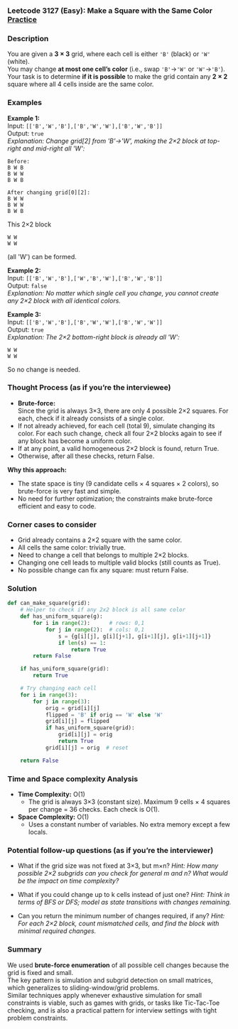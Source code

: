 ### Leetcode 3127 (Easy): Make a Square with the Same Color [Practice](https://leetcode.com/problems/make-a-square-with-the-same-color)

### Description  
You are given a **3 × 3** grid, where each cell is either `'B'` (black) or `'W'` (white).  
You may change **at most one cell’s color** (i.e., swap `'B'`→`'W'` or `'W'`→`'B'`).  
Your task is to determine **if it is possible** to make the grid contain any **2 × 2** square where all 4 cells inside are the same color.

### Examples  

**Example 1:**  
Input: `[['B','W','B'],['B','W','W'],['B','W','B']]`  
Output: `true`  
*Explanation: Change grid[2] from 'B'→'W', making the 2×2 block at top-right and mid-right all 'W':*
```
Before:
B W B
B W W
B W B

After changing grid[0][2]:
B W W
B W W
B W B
```
This 2×2 block
```
W W
W W
```
(all 'W') can be formed.

**Example 2:**  
Input: `[['B','W','B'],['W','B','W'],['B','W','B']]`  
Output: `false`  
*Explanation: No matter which single cell you change, you cannot create any 2×2 block with all identical colors.*

**Example 3:**  
Input: `[['B','W','B'],['B','W','W'],['B','W','W']]`  
Output: `true`  
*Explanation: The 2×2 bottom-right block is already all 'W':*
```
W W
W W
```
So no change is needed.

### Thought Process (as if you’re the interviewee)  
- **Brute-force:**  
  Since the grid is always 3×3, there are only 4 possible 2×2 squares. For each, check if it already consists of a single color.
- If not already achieved, for each cell (total 9), simulate changing its color. For each such change, check all four 2×2 blocks again to see if any block has become a uniform color.
- If at any point, a valid homogeneous 2×2 block is found, return True.
- Otherwise, after all these checks, return False.

**Why this approach:**  
- The state space is tiny (9 candidate cells × 4 squares × 2 colors), so brute-force is very fast and simple.
- No need for further optimization; the constraints make brute-force efficient and easy to code.

### Corner cases to consider  
- Grid already contains a 2×2 square with the same color.
- All cells the same color: trivially true.
- Need to change a cell that belongs to multiple 2×2 blocks.
- Changing one cell leads to multiple valid blocks (still counts as True).
- No possible change can fix any square: must return False.

### Solution

```python
def can_make_square(grid):
    # Helper to check if any 2x2 block is all same color
    def has_uniform_square(g):
        for i in range(2):      # rows: 0,1
            for j in range(2):  # cols: 0,1
                s = {g[i][j], g[i][j+1], g[i+1][j], g[i+1][j+1]}
                if len(s) == 1:
                    return True
        return False

    if has_uniform_square(grid):
        return True

    # Try changing each cell
    for i in range(3):
        for j in range(3):
            orig = grid[i][j]
            flipped = 'B' if orig == 'W' else 'W'
            grid[i][j] = flipped
            if has_uniform_square(grid):
                grid[i][j] = orig
                return True
            grid[i][j] = orig  # reset

    return False
```

### Time and Space complexity Analysis  

- **Time Complexity:** O(1)
  - The grid is always 3×3 (constant size). Maximum 9 cells × 4 squares per change = 36 checks. Each check is O(1).
- **Space Complexity:** O(1)
  - Uses a constant number of variables. No extra memory except a few locals.

### Potential follow-up questions (as if you’re the interviewer)  

- What if the grid size was not fixed at 3×3, but m×n?
  *Hint: How many possible 2×2 subgrids can you check for general m and n? What would be the impact on time complexity?*

- What if you could change up to k cells instead of just one?
  *Hint: Think in terms of BFS or DFS; model as state transitions with changes remaining.*

- Can you return the minimum number of changes required, if any?
  *Hint: For each 2×2 block, count mismatched cells, and find the block with minimal required changes.*

### Summary
We used **brute-force enumeration** of all possible cell changes because the grid is fixed and small.  
The key pattern is simulation and subgrid detection on small matrices, which generalizes to sliding-window/grid problems.  
Similar techniques apply whenever exhaustive simulation for small constraints is viable, such as games with grids, or tasks like Tic-Tac-Toe checking, and is also a practical pattern for interview settings with tight problem constraints.